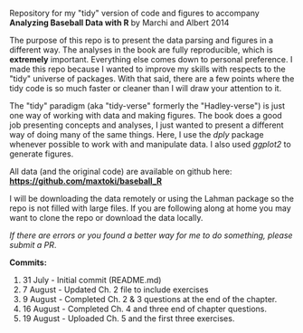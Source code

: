 Repository for my "tidy" version of code and figures to accompany **Analyzing Baseball Data with R** by Marchi and Albert 2014

The purpose of this repo is to present the data parsing and figures in a different way. The analyses in the book are fully reproducible, which is **extremely** important. Everything else comes down to personal preference. I made this repo because I wanted to improve my skills with respects to the "tidy" universe of packages. With that said, there are a few points where the tidy code is so much faster or cleaner than I will draw your attention to it. 

The "tidy" paradigm (aka "tidy-verse" formerly the "Hadley-verse") is just one way of working with data and making figures. The book does a good job presenting concepts and analyses, I just wanted to present a different way of doing many of the same things. Here, I use the *dply* package whenever possible to work with and manipulate data. I also used *ggplot2* to generate figures. 

All data (and the original code) are available on github here: **https://github.com/maxtoki/baseball_R**

I will be downloading the data remotely or using the Lahman package so the repo is not filled with large files. If you are following along at home you may want to clone the repo or download the data locally. 

*If there are errors or you found a better way for me to do something, please submit a PR*.

**Commits:**

1. 31 July - Initial commit (README.md)
2. 7 August - Updated Ch. 2 file to include exercises
3. 9 August - Completed Ch. 2 & 3 questions at the end of the chapter. 
4. 16 August - Completed Ch. 4 and three end of chapter questions.
5. 19 August - Uploaded Ch. 5 and the first three exercises. 
